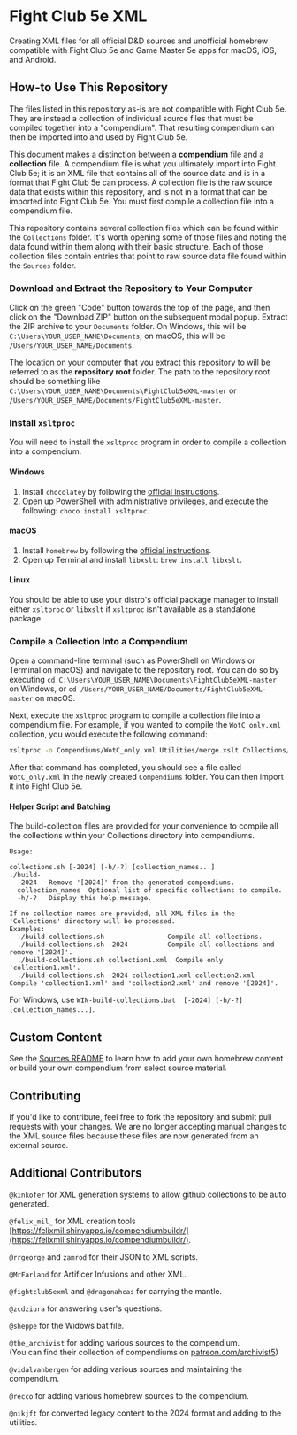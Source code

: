 # Fight Club 5e XML

Creating XML files for all official D&D sources and unofficial homebrew compatible with Fight Club 5e and Game Master 5e apps for macOS, iOS, and Android.

## How-to Use This Repository

The files listed in this repository as-is are not compatible with Fight Club 5e. They are instead a collection of individual source files that must be compiled together into a "compendium". That resulting compendium can then be imported into and used by Fight Club 5e.

This document makes a distinction between a **compendium** file and a **collection** file. A compendium file is what you ultimately import into Fight Club 5e; it is an XML file that contains all of the source data and is in a format that Fight Club 5e can process. A collection file is the raw source data that exists within this repository, and is not in a format that can be imported into Fight Club 5e. You must first compile a collection file into a compendium file.

This repository contains several collection files which can be found within the `Collections` folder. It's worth opening some of those files and noting the data found within them along with their basic structure. Each of those collection files contain entries that point to raw source data file found within the `Sources` folder.

### Download and Extract the Repository to Your Computer

Click on the green "Code" button towards the top of the page, and then click on the "Download ZIP" button on the subsequent modal popup. Extract the ZIP archive to your `Documents` folder. On Windows, this will be `C:\Users\YOUR_USER_NAME\Documents`; on macOS, this will be `/Users/YOUR_USER_NAME/Documents`.

The location on your computer that you extract this repository to will be referred to as the **repository root** folder. The path to the repository root should be something like `C:\Users\YOUR_USER_NAME\Documents\FightClub5eXML-master` or `/Users/YOUR_USER_NAME/Documents/FightClub5eXML-master`.

### Install `xsltproc`

You will need to install the `xsltproc` program in order to compile a collection into a compendium.

#### Windows

1. Install `chocolatey` by following the [official instructions](https://chocolatey.org/install).
1. Open up PowerShell with administrative privileges, and execute the following: `choco install xsltproc`.

#### macOS

1. Install `homebrew` by following the [official instructions](https://brew.sh/).
1. Open up Terminal and install `libxslt`: `brew install libxslt`.

#### Linux

You should be able to use your distro's official package manager to install either `xsltproc` or `libxslt` if `xsltproc` isn't available as a standalone package.

### Compile a Collection Into a Compendium

Open a command-line terminal (such as PowerShell on Windows or Terminal on macOS) and navigate to the repository root. You can do so by executing `cd C:\Users\YOUR_USER_NAME\Documents\FightClub5eXML-master` on Windows, or `cd /Users/YOUR_USER_NAME/Documents/FightClub5eXML-master` on macOS.

Next, execute the `xsltproc` program to compile a collection file into a compendium file. For example, if you wanted to compile the `WotC_only.xml` collection, you would execute the following command:

```bash
xsltproc -o Compendiums/WotC_only.xml Utilities/merge.xslt Collections/WotC_only.xml
```

After that command has completed, you should see a file called `WotC_only.xml` in the newly created `Compendiums` folder. You can then import it into Fight Club 5e.

#### Helper Script and Batching

The build-collection files are provided for your convenience to compile all the collections within your Collections directory into compendiums.

```
Usage: 

collections.sh [-2024] [-h/-?] [collection_names...]
./build-
  -2024   Remove '[2024]' from the generated compendiums.
  collection_names  Optional list of specific collections to compile.
  -h/-?   Display this help message.

If no collection names are provided, all XML files in the 'Collections' directory will be processed.
Examples:
  ./build-collections.sh                Compile all collections.
  ./build-collections.sh -2024          Compile all collections and remove '[2024]'.
  ./build-collections.sh collection1.xml  Compile only 'collection1.xml'.
  ./build-collections.sh -2024 collection1.xml collection2.xml  Compile 'collection1.xml' and 'collection2.xml' and remove '[2024]'.
  ```

For Windows, use `WIN-build-collections.bat  [-2024] [-h/-?] [collection_names...]`.

## Custom Content

See the [Sources README](SOURCES.md) to learn how to add your own homebrew content or build your own compendium from select source material.

## Contributing

If you'd like to contribute, feel free to fork the repository and submit pull requests with your changes. We are no longer accepting manual changes to the XML source files because these files are now generated from an external source.

## Additional Contributors

`@kinkofer` for XML generation systems to allow github collections to be auto generated.

`@felix_mil_` for XML creation tools [https://felixmil.shinyapps.io/compendiumbuildr/](https://felixmil.shinyapps.io/compendiumbuildr/).

`@rrgeorge` and `zamrod` for their JSON to XML scripts.

`@MrFarland` for Artificer Infusions and other XML.

`@fightclub5exml` and `@dragonahcas` for carrying the mantle.

`@zcdziura` for answering user's questions.

`@sheppe` for the Widows bat file.

`@the_archivist` for adding various sources to the compendium.  
(You can find their collection of compendiums on [patreon.com/archivist5](https://patreon.com/archivist5))

`@vidalvanbergen` for adding various sources and maintaining the compendium.

`@recco` for adding various homebrew sources to the compendium.

`@nikjft` for converted legacy content to the 2024 format and adding to the utilities.
